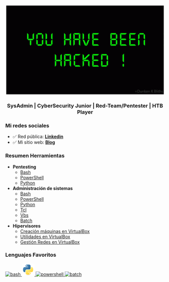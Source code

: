 <p align="center"> 
<img src="https://github.com/conde26/conde26/blob/main/imagenes/hacked-you-have-been-hacked.gif">

<div align="center"> 
   <h3>SysAdmin | CyberSecurity Junior | Red-Team/Pentester | HTB Player</h3>
</div>

### Mi redes sociales 
* :white_check_mark: Red pública: **[Linkedin](https://www.linkedin.com/in/jose-conde-garcia)**
* :white_check_mark: Mi sitio web: **[Blog](https://rinconh4ck.blogspot.com/)**

### Resumen Herramientas
- **Pentesting**
  - [Bash](https://github.com/conde26/Bash-Scripts)
  - [PowerShell](https://github.com/conde26/PowerShell-Scripts)
  - [Python](https://github.com/conde26/Python-Scripts)
- **Administración de sistemas**
  - [Bash](https://github.com/conde26/Bash-Scripts)
  - [PowerShell](https://github.com/conde26/PowerShell-Scripts)
  - [Python](https://github.com/conde26/Python-Scripts)
  - [Tcl](https://github.com/conde26/TCL-Scripts)  
  - [Vbs](https://github.com/conde26/VBS-Scripts)
  - [Batch](https://github.com/conde26/Batch-Scripts)
- **Hipervisores**
  - [Creación máquinas en VirtualBox](https://github.com/conde26/VirtualBox-Machines)
  - [Utilidades en VirtualBox](https://github.com/conde26/VirtualBox-Utils)
  - [Gestión Redes en VirtualBox](https://github.com/conde26/VirtualBox-Networks)  

<div align="center"> 
<h3 align="left">Lenguajes Favoritos</h3>
<p align="left">
<a href="https://www.gnu.org/software/bash/" target="_blank"> <img src="https://www.vectorlogo.zone/logos/gnu_bash/gnu_bash-icon.svg" alt="bash" width="40" height="40"/> </a>
<a href="https://www.python.org" target="_blank"> <img src="https://raw.githubusercontent.com/devicons/devicon/master/icons/python/python-original.svg" alt="python" width="40" height="40"/> </a>
<a href="https://powershell.org/" target="_blank"> <img src="https://icon-library.com/images/powershell-icon/powershell-icon-15.jpg" alt="powershell" width="40" height="40"/> </a>
<a href="https://es.wikipedia.org/wiki/Archivo_batch" target="_blank"> <img src="https://www.shareicon.net/data/2015/10/23/660606_interface_512x512.png" alt="batch" width="40" height="40"/> </a>			 
 </div>
